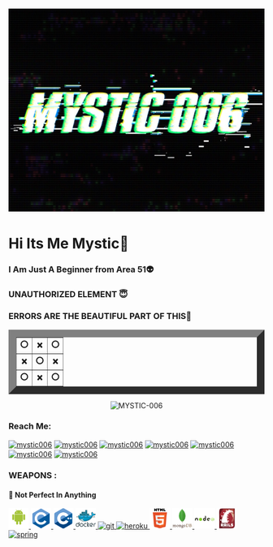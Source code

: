 
<h1 align="center">
  <img src="https://github.com/MYSTIC-006/MYSTIC-006/blob/main/Ephoto360.com_1638199e138797.jpg" alt="MYSTIC-006" height="400" width="800" />
</h1>


<h1 align="left">Hi Its Me Mystic🍭</h1>
<h3 align="left">I Am Just A Beginner from Area 51👽</h3>
<h3 align="left">UNAUTHORIZED ELEMENT 😇</h3>
<b><h3 align="left">ERRORS ARE THE BEAUTIFUL PART OF THIS👻</h3></b>


 
 

 
 <table border="15"  style="width:100%" align="center" cellpadding="1000px">
 
 <tr><th>⭕</th><th>❌</th><th>⭕</th></tr> 
 
 <tr><th>❌</th><th>⭕</th><th>❌</th></tr>
 
 <tr><th>⭕</th><th>❌</th><th>⭕</th></tr>
 
 </table>
 

 
 

 

<p align="center"> <img src="https://komarev.com/ghpvc/?username=rishavchanda&label=Profile%20views&color=0e75b6&style=flat" alt="MYSTIC-006" /> </p>



<h3 align="left">Reach Me:</h3>
<p align="left">
<a href="https://dev.to/mystic006" target="blank"><img align="center" src="https://raw.githubusercontent.com/rahuldkjain/github-profile-readme-generator/master/src/images/icons/Social/devto.svg" alt="mystic006" height="30" width="40" /></a>
<a href="https://twitter.com/mystic006" target="blank"><img align="center" src="https://raw.githubusercontent.com/rahuldkjain/github-profile-readme-generator/master/src/images/icons/Social/twitter.svg" alt="mystic006" height="30" width="40" /></a>
<a href="https://linkedin.com/in/mystic006" target="blank"><img align="center" src="https://raw.githubusercontent.com/rahuldkjain/github-profile-readme-generator/master/src/images/icons/Social/linked-in-alt.svg" alt="mystic006" height="30" width="40" /></a>
<a href="https://fb.com/mystic006" target="blank"><img align="center" src="https://raw.githubusercontent.com/rahuldkjain/github-profile-readme-generator/master/src/images/icons/Social/facebook.svg" alt="mystic006" height="30" width="40" /></a>
<a href="https://instagram.com/mystic006" target="blank"><img align="center" src="https://raw.githubusercontent.com/rahuldkjain/github-profile-readme-generator/master/src/images/icons/Social/instagram.svg" alt="mystic006" height="30" width="40" /></a>
<a href="https://www.youtube.com/c/mystic006" target="blank"><img align="center" src="https://raw.githubusercontent.com/rahuldkjain/github-profile-readme-generator/master/src/images/icons/Social/youtube.svg" alt="mystic006" height="30" width="40" /></a>
<a href="https://discord.gg/mystic006" target="blank"><img align="center" src="https://raw.githubusercontent.com/rahuldkjain/github-profile-readme-generator/master/src/images/icons/Social/discord.svg" alt="mystic006" height="30" width="40" /></a>
</p>


<h3 align="left">WEAPONS :</h3>
<h4 align="left">🚫 Not Perfect In Anything</h4>
<p align="left"> <a href="https://developer.android.com" target="_blank" rel="noreferrer"> <img src="https://raw.githubusercontent.com/devicons/devicon/master/icons/android/android-original-wordmark.svg" alt="android" width="40" height="40"/> </a> <a href="https://www.cprogramming.com/" target="_blank" rel="noreferrer"> <img src="https://raw.githubusercontent.com/devicons/devicon/master/icons/c/c-original.svg" alt="c" width="40" height="40"/> </a> <a href="https://www.w3schools.com/cpp/" target="_blank" rel="noreferrer"> <img src="https://raw.githubusercontent.com/devicons/devicon/master/icons/cplusplus/cplusplus-original.svg" alt="cplusplus" width="40" height="40"/> </a> <a href="https://www.docker.com/" target="_blank" rel="noreferrer"> <img src="https://raw.githubusercontent.com/devicons/devicon/master/icons/docker/docker-original-wordmark.svg" alt="docker" width="40" height="40"/> </a> <a href="https://git-scm.com/" target="_blank" rel="noreferrer"> <img src="https://www.vectorlogo.zone/logos/git-scm/git-scm-icon.svg" alt="git" width="40" height="40"/> </a> <a href="https://heroku.com" target="_blank" rel="noreferrer"> <img src="https://www.vectorlogo.zone/logos/heroku/heroku-icon.svg" alt="heroku" width="40" height="40"/> </a> <a href="https://www.w3.org/html/" target="_blank" rel="noreferrer"> <img src="https://raw.githubusercontent.com/devicons/devicon/master/icons/html5/html5-original-wordmark.svg" alt="html5" width="40" height="40"/> </a> <a href="https://www.mongodb.com/" target="_blank" rel="noreferrer"> <img src="https://raw.githubusercontent.com/devicons/devicon/master/icons/mongodb/mongodb-original-wordmark.svg" alt="mongodb" width="40" height="40"/> </a> <a href="https://nodejs.org" target="_blank" rel="noreferrer"> <img src="https://raw.githubusercontent.com/devicons/devicon/master/icons/nodejs/nodejs-original-wordmark.svg" alt="nodejs" width="40" height="40"/> </a> <a href="https://rubyonrails.org" target="_blank" rel="noreferrer"> <img src="https://raw.githubusercontent.com/devicons/devicon/master/icons/rails/rails-original-wordmark.svg" alt="rails" width="40" height="40"/> </a> <a href="https://spring.io/" target="_blank" rel="noreferrer"> <img src="https://www.vectorlogo.zone/logos/springio/springio-icon.svg" alt="spring" width="40" height="40"/> </a> </p>


 

